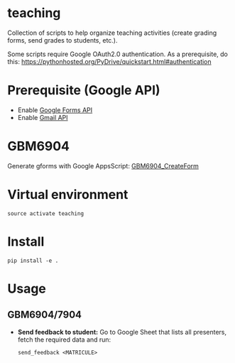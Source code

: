# teaching

Collection of scripts to help organize teaching activities (create grading forms, send grades to students, etc.).

Some scripts require Google OAuth2.0 authentication. As a prerequisite, do this:
https://pythonhosted.org/PyDrive/quickstart.html#authentication
 
# Prerequisite (Google API)

- Enable [Google Forms API](https://console.developers.google.com/apis/api/forms.googleapis.com/overview?project=1036953068115)
- Enable [Gmail API](https://console.developers.google.com/apis/api/gmail.googleapis.com/overview?project=1036953068115)

# GBM6904

Generate gforms with Google AppsScript: [GBM6904_CreateForm](https://script.google.com/home/projects/1a2_dd4s7rkh1ETUG5TwXsc5jJ1nKXg3aKT9zVfPIFoXhx5kJYpreA1Ry/edit)

# Virtual environment

~~~
source activate teaching
~~~

# Install

~~~
pip install -e .
~~~

# Usage

## GBM6904/7904

- **Send feedback to student:** Go to Google Sheet that lists all presenters, fetch the required data and run:  
  ~~~
  send_feedback <MATRICULE>
  ~~~
